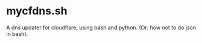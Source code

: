 # mycfdns.sh
A dns updater for cloudflare, using bash and python. (Or: how not to do json in bash).
